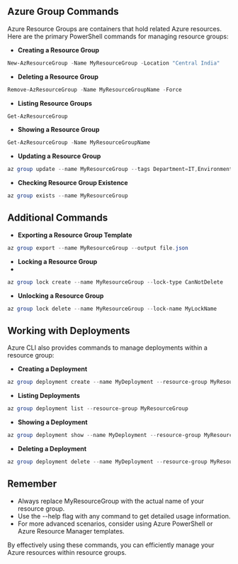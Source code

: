 ## **Azure Group Commands**

Azure Resource Groups are containers that hold related Azure resources. Here are the primary PowerShell commands for managing resource groups:

- **Creating a Resource Group**

```powershell
New-AzResourceGroup -Name MyResourceGroup -Location "Central India"
```

- **Deleting a Resource Group**

```powershell
Remove-AzResourceGroup -Name MyResourceGroupName -Force
```

- **Listing Resource Groups**

```powershell
Get-AzResourceGroup
```

- **Showing a Resource Group**

```powershell
Get-AzResourceGroup -Name MyResourceGroupName
```

- **Updating a Resource Group**

```powershell
az group update --name MyResourceGroup --tags Department=IT,Environment=Prod
```

- **Checking Resource Group Existence**

```powershell
az group exists --name MyResourceGroup
```

## **Additional Commands**

- **Exporting a Resource Group Template**

```powershell
az group export --name MyResourceGroup --output file.json
```

- **Locking a Resource Group**
- 
```powershell
az group lock create --name MyResourceGroup --lock-type CanNotDelete
```

- **Unlocking a Resource Group**

```powershell
az group lock delete --name MyResourceGroup --lock-name MyLockName
```

## **Working with Deployments**

Azure CLI also provides commands to manage deployments within a resource group:

- **Creating a Deployment**

```powershell
az group deployment create --name MyDeployment --resource-group MyResourceGroup --template-file template.json --parameters parameters.json
```

- **Listing Deployments**

```powershell
az group deployment list --resource-group MyResourceGroup
```

- **Showing a Deployment**

```powershell
az group deployment show --name MyDeployment --resource-group MyResourceGroup
```

- **Deleting a Deployment**

```powershell
az group deployment delete --name MyDeployment --resource-group MyResourceGroup
```

## **Remember**

- Always replace MyResourceGroup with the actual name of your resource group.
- Use the --help flag with any command to get detailed usage information.
- For more advanced scenarios, consider using Azure PowerShell or Azure Resource Manager templates.

By effectively using these commands, you can efficiently manage your Azure resources within resource groups.
